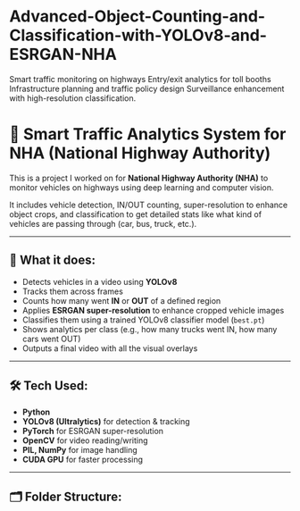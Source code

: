 # Advanced-Object-Counting-and-Classification-with-YOLOv8-and-ESRGAN-NHA
Smart traffic monitoring on highways  Entry/exit analytics for toll booths  Infrastructure planning and traffic policy design  Surveillance enhancement with high-resolution classification.
# 🚧 Smart Traffic Analytics System for NHA (National Highway Authority)

This is a project I worked on for **National Highway Authority (NHA)** to monitor vehicles on highways using deep learning and computer vision.

It includes vehicle detection, IN/OUT counting, super-resolution to enhance object crops, and classification to get detailed stats like what kind of vehicles are passing through (car, bus, truck, etc.).

---

## 🔧 What it does:

- Detects vehicles in a video using **YOLOv8**
- Tracks them across frames
- Counts how many went **IN** or **OUT** of a defined region
- Applies **ESRGAN super-resolution** to enhance cropped vehicle images
- Classifies them using a trained YOLOv8 classifier model (`best.pt`)
- Shows analytics per class (e.g., how many trucks went IN, how many cars went OUT)
- Outputs a final video with all the visual overlays

---

## 🛠 Tech Used:

- **Python**
- **YOLOv8 (Ultralytics)** for detection & tracking
- **PyTorch** for ESRGAN super-resolution
- **OpenCV** for video reading/writing
- **PIL, NumPy** for image handling
- **CUDA GPU** for faster processing

---

## 🗂 Folder Structure:
